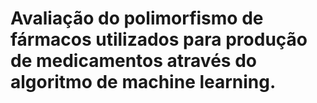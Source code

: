 # Avaliação do polimorfismo de fármacos utilizados para produção de medicamentos através do algoritmo de machine learning.
